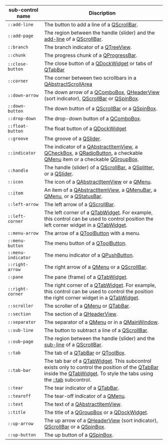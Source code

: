 |        sub-control name            |  Discription |
| ------------------ | ------------------------------------------------------------ |
| `::add-line`       | The button to add a line of a [QScrollBar](qthelp://org.qt-project.qtwidgets.595/qtwidgets/qscrollbar.html). |
| `::add-page`       | The region between the handle (slider) and the [add-line](qthelp://org.qt-project.qtwidgets.595/qtwidgets/stylesheet-reference.html#add-line-sub) of a [QScrollBar](qthelp://org.qt-project.qtwidgets.595/qtwidgets/qscrollbar.html). |
| `::branch`         | The branch indicator of a [QTreeView](qthelp://org.qt-project.qtwidgets.595/qtwidgets/qtreeview.html). |
| `::chunk`          | The progress chunk of a [QProgressBar](qthelp://org.qt-project.qtwidgets.595/qtwidgets/qprogressbar.html). |
| `::close-button`   | The close button of a [QDockWidget](qthelp://org.qt-project.qtwidgets.595/qtwidgets/qdockwidget.html) or tabs of [QTabBar](qthelp://org.qt-project.qtwidgets.595/qtwidgets/qtabbar.html) |
| `::corner`         | The corner between two scrollbars in a [QAbstractScrollArea](qthelp://org.qt-project.qtwidgets.595/qtwidgets/qabstractscrollarea.html) |
| `::down-arrow`     | The down arrow of a [QComboBox](qthelp://org.qt-project.qtwidgets.595/qtwidgets/qcombobox.html), [QHeaderView](qthelp://org.qt-project.qtwidgets.595/qtwidgets/qheaderview.html) (sort indicator), [QScrollBar](qthelp://org.qt-project.qtwidgets.595/qtwidgets/qscrollbar.html) or [QSpinBox](qthelp://org.qt-project.qtwidgets.595/qtwidgets/qspinbox.html). |
| `::down-button`    | The down button of a [QScrollBar](qthelp://org.qt-project.qtwidgets.595/qtwidgets/qscrollbar.html) or a [QSpinBox](qthelp://org.qt-project.qtwidgets.595/qtwidgets/qspinbox.html). |
| `::drop-down`      | The drop-down button of a [QComboBox](qthelp://org.qt-project.qtwidgets.595/qtwidgets/qcombobox.html). |
| `::float-button`   | The float button of a [QDockWidget](qthelp://org.qt-project.qtwidgets.595/qtwidgets/qdockwidget.html) |
| `::groove`         | The groove of a [QSlider](qthelp://org.qt-project.qtwidgets.595/qtwidgets/qslider.html). |
| `::indicator`      | The indicator of a [QAbstractItemView](qthelp://org.qt-project.qtwidgets.595/qtwidgets/qabstractitemview.html), a [QCheckBox](qthelp://org.qt-project.qtwidgets.595/qtwidgets/qcheckbox.html), a [QRadioButton](qthelp://org.qt-project.qtwidgets.595/qtwidgets/qradiobutton.html), a checkable [QMenu](qthelp://org.qt-project.qtwidgets.595/qtwidgets/qmenu.html) item or a checkable [QGroupBox](qthelp://org.qt-project.qtwidgets.595/qtwidgets/qgroupbox.html). |
| `::handle`         | The handle (slider) of a [QScrollBar](qthelp://org.qt-project.qtwidgets.595/qtwidgets/qscrollbar.html), a [QSplitter](qthelp://org.qt-project.qtwidgets.595/qtwidgets/qsplitter.html), or a [QSlider](qthelp://org.qt-project.qtwidgets.595/qtwidgets/qslider.html). |
| `::icon`           | The icon of a [QAbstractItemView](qthelp://org.qt-project.qtwidgets.595/qtwidgets/qabstractitemview.html) or a [QMenu](qthelp://org.qt-project.qtwidgets.595/qtwidgets/qmenu.html). |
| `::item`           | An item of a [QAbstractItemView](qthelp://org.qt-project.qtwidgets.595/qtwidgets/qabstractitemview.html), a [QMenuBar](qthelp://org.qt-project.qtwidgets.595/qtwidgets/qmenubar.html), a [QMenu](qthelp://org.qt-project.qtwidgets.595/qtwidgets/qmenu.html), or a [QStatusBar](qthelp://org.qt-project.qtwidgets.595/qtwidgets/qstatusbar.html). |
| `::left-arrow`     | The left arrow of a [QScrollBar](qthelp://org.qt-project.qtwidgets.595/qtwidgets/qscrollbar.html). |
| `::left-corner`    | The left corner of a [QTabWidget](qthelp://org.qt-project.qtwidgets.595/qtwidgets/qtabwidget.html). For example, this control can be used to control position the left corner widget in a [QTabWidget](qthelp://org.qt-project.qtwidgets.595/qtwidgets/qtabwidget.html). |
| `::menu-arrow`     | The arrow of a [QToolButton](qthelp://org.qt-project.qtwidgets.595/qtwidgets/qtoolbutton.html) with a menu. |
| `::menu-button`    | The menu button of a [QToolButton](qthelp://org.qt-project.qtwidgets.595/qtwidgets/qtoolbutton.html). |
| `::menu-indicator` | The menu indicator of a [QPushButton](qthelp://org.qt-project.qtwidgets.595/qtwidgets/qpushbutton.html). |
| `::right-arrow`    | The right arrow of a [QMenu](qthelp://org.qt-project.qtwidgets.595/qtwidgets/qmenu.html) or a [QScrollBar](qthelp://org.qt-project.qtwidgets.595/qtwidgets/qscrollbar.html). |
| `::pane`           | The pane (frame) of a [QTabWidget](qthelp://org.qt-project.qtwidgets.595/qtwidgets/qtabwidget.html). |
| `::right-corner`   | The right corner of a [QTabWidget](qthelp://org.qt-project.qtwidgets.595/qtwidgets/qtabwidget.html). For example, this control can be used to control the position the right corner widget in a [QTabWidget](qthelp://org.qt-project.qtwidgets.595/qtwidgets/qtabwidget.html). |
| `::scroller`       | The scroller of a [QMenu](qthelp://org.qt-project.qtwidgets.595/qtwidgets/qmenu.html) or [QTabBar](qthelp://org.qt-project.qtwidgets.595/qtwidgets/qtabbar.html). |
| `::section`        | The section of a [QHeaderView](qthelp://org.qt-project.qtwidgets.595/qtwidgets/qheaderview.html). |
| `::separator`      | The separator of a [QMenu](qthelp://org.qt-project.qtwidgets.595/qtwidgets/qmenu.html) or in a [QMainWindow](qthelp://org.qt-project.qtwidgets.595/qtwidgets/qmainwindow.html). |
| `::sub-line`       | The button to subtract a line of a [QScrollBar](qthelp://org.qt-project.qtwidgets.595/qtwidgets/qscrollbar.html). |
| `::sub-page`       | The region between the handle (slider) and the [sub-line](qthelp://org.qt-project.qtwidgets.595/qtwidgets/stylesheet-reference.html#sub-line-sub) of a [QScrollBar](qthelp://org.qt-project.qtwidgets.595/qtwidgets/qscrollbar.html). |
| `::tab`            | The tab of a [QTabBar](qthelp://org.qt-project.qtwidgets.595/qtwidgets/qtabbar.html) or [QToolBox](qthelp://org.qt-project.qtwidgets.595/qtwidgets/qtoolbox.html). |
| `::tab-bar`        | The tab bar of a [QTabWidget](qthelp://org.qt-project.qtwidgets.595/qtwidgets/qtabwidget.html). This subcontrol exists only to control the position of the [QTabBar](qthelp://org.qt-project.qtwidgets.595/qtwidgets/qtabbar.html) inside the [QTabWidget](qthelp://org.qt-project.qtwidgets.595/qtwidgets/qtabwidget.html). To style the tabs using the [::tab](qthelp://org.qt-project.qtwidgets.595/qtwidgets/stylesheet-reference.html#tab-sub) subcontrol. |
| `::tear`           | The tear indicator of a [QTabBar](qthelp://org.qt-project.qtwidgets.595/qtwidgets/qtabbar.html). |
| `::tearoff`        | The tear-off indicator of a [QMenu](qthelp://org.qt-project.qtwidgets.595/qtwidgets/qmenu.html). |
| `::text`           | The text of a [QAbstractItemView](qthelp://org.qt-project.qtwidgets.595/qtwidgets/qabstractitemview.html). |
| `::title`          | The title of a [QGroupBox](qthelp://org.qt-project.qtwidgets.595/qtwidgets/qgroupbox.html) or a [QDockWidget](qthelp://org.qt-project.qtwidgets.595/qtwidgets/qdockwidget.html). |
| `::up-arrow`       | The up arrow of a [QHeaderView](qthelp://org.qt-project.qtwidgets.595/qtwidgets/qheaderview.html) (sort indicator), [QScrollBar](qthelp://org.qt-project.qtwidgets.595/qtwidgets/qscrollbar.html) or a [QSpinBox](qthelp://org.qt-project.qtwidgets.595/qtwidgets/qspinbox.html). |
| `::up-button`      | The up button of a [QSpinBox](qthelp://org.qt-project.qtwidgets.595/qtwidgets/qspinbox.html). |
